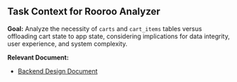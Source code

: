 ## Task Context for Rooroo Analyzer

**Goal:** Analyze the necessity of `carts` and `cart_items` tables versus offloading cart state to app state, considering implications for data integrity, user experience, and system complexity.

**Relevant Document:**

- [Backend Design Document](docs/backend_design.md)
